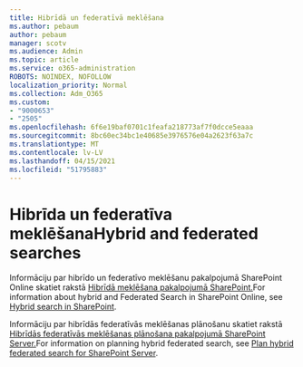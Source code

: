 ```yaml
---
title: Hibrīdā un federatīvā meklēšana
ms.author: pebaum
author: pebaum
manager: scotv
ms.audience: Admin
ms.topic: article
ms.service: o365-administration
ROBOTS: NOINDEX, NOFOLLOW
localization_priority: Normal
ms.collection: Adm_O365
ms.custom:
- "9000653"
- "2505"
ms.openlocfilehash: 6f6e19baf0701c1feafa218773af7f0dcce5eaaa
ms.sourcegitcommit: 8bc60ec34bc1e40685e3976576e04a2623f63a7c
ms.translationtype: MT
ms.contentlocale: lv-LV
ms.lasthandoff: 04/15/2021
ms.locfileid: "51795883"
---
```

# <a name="hybrid-and-federated-searches"></a><span data-ttu-id="80ea1-102">Hibrīda un federatīva meklēšana</span><span class="sxs-lookup"><span data-stu-id="80ea1-102">Hybrid and federated searches</span></span> 

<span data-ttu-id="80ea1-103">Informāciju par hibrīdo un federatīvo meklēšanu pakalpojumā SharePoint Online skatiet rakstā [Hibrīdā meklēšana pakalpojumā SharePoint.](https://docs.microsoft.com/sharepoint/hybrid/hybrid-search-in-sharepoint)</span><span class="sxs-lookup"><span data-stu-id="80ea1-103">For information about hybrid and Federated Search in SharePoint Online, see [Hybrid search in SharePoint](https://docs.microsoft.com/sharepoint/hybrid/hybrid-search-in-sharepoint).</span></span>

<span data-ttu-id="80ea1-104">Informāciju par hibrīdās federatīvās meklēšanas plānošanu skatiet rakstā [Hibrīdās federatīvās meklēšanas plānošana pakalpojumā SharePoint Server.](https://docs.microsoft.com/sharepoint/hybrid/plan-hybrid-federated-search)</span><span class="sxs-lookup"><span data-stu-id="80ea1-104">For information on planning hybrid federated search, see [Plan hybrid federated search for SharePoint Server](https://docs.microsoft.com/sharepoint/hybrid/plan-hybrid-federated-search).</span></span>